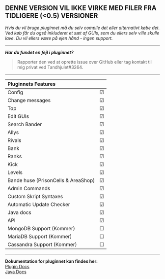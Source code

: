## **DENNE VERSION VIL IKKE VIRKE MED FILER FRA TIDLIGERE (<0.5) VERSIONER**

*Hvis du vil bruge pluginnet må du selv compile det eller alternativt købe det.*
*Ved køb får du også inkluderet et sæt af GUIs, som du ellers selv ville skulle lave. Du vil ellers være på ejen hånd - ingen support.*

---------------------------------------------------------

**_Har du fundet en fejl i pluginnet?_**
> Rapporter den ved at oprette issue over GitHub eller tag kontakt til mig privat ved Tandhjulet#3264.

---------------------------------------------------------


| **Pluginnets Features**            	|         	|
|:-----------------------------------	|---------	|
| Config                              	| &#9745; 	|
| Change messages                     	| &#9745; 	|
| Top                                 	| &#9745; 	|
| Edit GUIs                           	| &#9745; 	|
| Search Bander                       	| &#9745; 	|
| Allys                               	| &#9745; 	|
| Rivals                              	| &#9745; 	|
| Bank                                	| &#9745; 	|
| Ranks                               	| &#9745; 	|
| Kick                                	| &#9745; 	|
| Levels                              	| &#9745; 	|
| Bande huse (PrisonCells & AreaShop) 	| &#9745; 	|
| Admin Commands                      	| &#9745; 	|
| Custom Skript Syntaxes              	| &#9745; 	|
| Automatic Update Checker            	| &#9745; 	|
| Java docs                           	| &#9745; 	|
| API                                 	| &#9745; 	|
| MongoDB Support (Kommer)            	| &#9744; 	|
| MariaDB Support (Kommer)            	| &#9744; 	|
| Cassandra Support (Kommer)          	| &#9744; 	|

---------------------------------------------------------

**Dokumentation for pluginnet kan findes her:**
<br>
<a href="https://tandhjulet.gitbook.io/bande-plugin-docs/">Plugin Docs</a>
<br>
<a href="http://62.243.56.81/newjavadocs/">Java Docs</a>